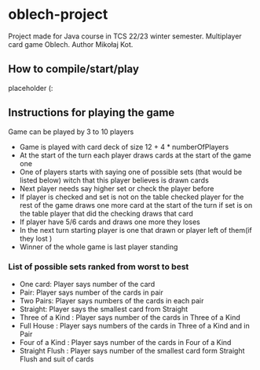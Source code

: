 # oblech-project

Project made for Java course in TCS 22/23 winter semester. Multiplayer card game Oblech. 
Author Mikołaj Kot.

## How to compile/start/play
placeholder (:

## Instructions for playing the game
Game can be played by 3 to 10 players
- Game is played with card deck of size 12 + 4 * numberOfPlayers
- At the start of the turn each player draws cards at the start of the game one
- One of players starts with saying one of possible sets (that would be listed below) witch that this player believes is drawn cards
- Next player needs say higher set or check the player before
- If player is checked and set is not on the table checked player for the rest of the game draws one more card at the start of the turn if set is on the table player that did the checking draws that card
- If player have 5/6 cards and draws one more they loses
- In the next turn starting player is one that drawn or player left of them(if they lost )
- Winner of the whole game is last player standing

### List of possible sets ranked from worst to best
- One card: Player says number of the card
- Pair: Player says number of the cards in pair
- Two Pairs: Player says numbers of the cards in each pair
- Straight: Player says the smallest card from Straight
- Three of a Kind : Player says number of the cards in Three of a Kind
- Full House : Player says numbers of the cards in Three of a Kind and in Pair
- Four of a Kind : Player says number of the cards in Four of a Kind
- Straight Flush : Player says number of the smallest card form Straight Flush and suit of cards